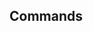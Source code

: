 <!-- Space: TerraformGitlabGroup -->
<!-- Parent: Project -->
<!-- Title: Commands -->

## Commands
